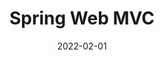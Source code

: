 ---
title: Spring Web MVC
comments: true
description: 表现层框架 MVC 是一种软件架构思想，是一种开发模式，将软件划分为三种不同类型的模块，分别是模型，视图，和控制器
date: 2022-02-01
category: Web Development
section: blog
tags:
    - Spring
    - 设计模式
---